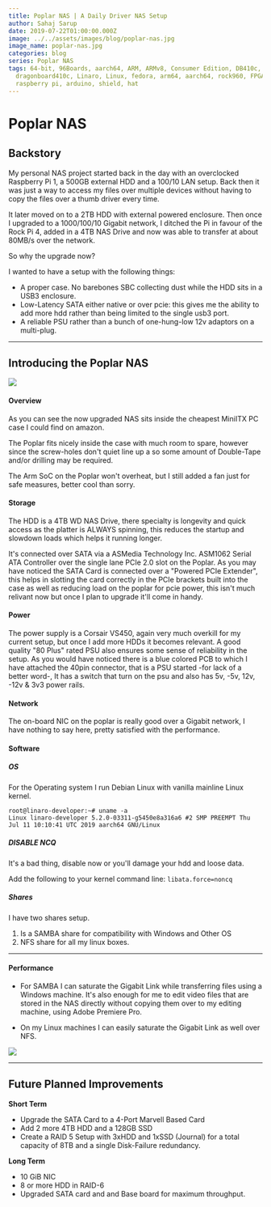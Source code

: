 ```yaml
---
title: Poplar NAS | A Daily Driver NAS Setup
author: Sahaj Sarup
date: 2019-07-22T01:00:00.000Z
image: ../../assets/images/blog/poplar-nas.jpg
image_name: poplar-nas.jpg
categories: blog
series: Poplar NAS
tags: 64-bit, 96Boards, aarch64, ARM, ARMv8, Consumer Edition, DB410c,
  dragonboard410c, Linaro, Linux, fedora, arm64, aarch64, rock960, FPGA,
  raspberry pi, arduino, shield, hat
---
```


# Poplar NAS

## Backstory

My personal NAS project started back in the day with an overclocked Raspberry Pi 1, a 500GB external HDD and a 100/10 LAN setup. Back then it was just a way to access my files over multiple devices without having to copy the files over a thumb driver every time.

It later moved on to a 2TB HDD with external powered enclosure. Then once I upgraded to a 1000/100/10 Gigabit network, I ditched the Pi in favour of the Rock Pi 4, added in a 4TB NAS Drive and now was able to transfer at about 80MB/s over the network.

So why the upgrade now?

I wanted to have a setup with the following things:
- A proper case. No barebones SBC collecting dust while the HDD sits in a USB3 enclosure.
- Low-Latency SATA either native or over pcie: this gives me the ability to add more hdd rather than being limited to the single usb3 port.
- A reliable PSU rather than a bunch of one-hung-low 12v adaptors on a multi-plug.

***

## Introducing the Poplar NAS

![](https://i.imgur.com/wbld0U1.jpg)

#### Overview

As you can see the now upgraded NAS sits inside the cheapest MiniITX PC case I could find on amazon.

The Poplar fits nicely inside the case with much room to spare, however since the screw-holes don't quiet line up a so some amount of Double-Tape and/or drilling may be required.

The Arm SoC on the Poplar won't overheat, but I still added a fan just for safe measures, better cool than sorry.

#### Storage

The HDD is a 4TB WD NAS Drive, there specialty is longevity and quick access as the platter is ALWAYS spinning, this reduces the startup and slowdown loads which helps it running longer.

It's connected over SATA via a ASMedia Technology Inc. ASM1062 Serial ATA Controller over the single lane PCIe 2.0 slot on the Poplar. As you may have noticed the SATA Card is connected over a "Powered PCIe Extender", this helps in slotting the card correctly in the PCIe brackets built into the case as well as reducing load on the poplar for pcie power, this isn't much relivant now but once I plan to upgrade it'll come in handy.

#### Power

The power supply is a Corsair VS450, again very much overkill for my current setup, but once I add more HDDs it becomes relevant. A good quality "80 Plus" rated PSU also ensures some sense of reliability in the setup. As you would have noticed there is a blue colored PCB to which I have attached the 40pin connector, that is a PSU started -for lack of a better word-, It has a switch that turn on the psu and also has 5v, -5v, 12v, -12v & 3v3 power rails.

#### Network

The on-board NIC on the poplar is really good over a Gigabit network, I have nothing to say here, pretty satisfied with the performance.

#### Software

##### OS

For the Operating system I run Debian Linux with vanilla mainline Linux kernel.

```
root@linaro-developer:~# uname -a
Linux linaro-developer 5.2.0-03311-g5450e8a316a6 #2 SMP PREEMPT Thu Jul 11 10:10:41 UTC 2019 aarch64 GNU/Linux
```

##### DISABLE NCQ

It's a bad thing, disable now or you'll damage your hdd and loose data.

Add the following to your kernel command line: `libata.force=noncq`

##### Shares

I have two shares setup.
1. Is a SAMBA share for compatibility with Windows and Other OS
2. NFS share for all my linux boxes.

***

#### Performance

- For SAMBA I can saturate the Gigabit Link while transferring files using a Windows machine. It's also enough for me to edit video files that are stored in the NAS directly without copying them over to my editing machine, using Adobe Premiere Pro.

- On my Linux machines I can easily saturate the Gigabit Link as well over NFS.

![](https://i.imgur.com/jLgkKYP.png)

***

## Future Planned Improvements

**Short Term**
- Upgrade the SATA Card to a 4-Port Marvell Based Card
- Add 2 more 4TB HDD and a 128GB SSD
- Create a RAID 5 Setup with 3xHDD and 1xSSD (Journal) for a total capacity of 8TB and a single Disk-Failure redundancy.

**Long Term**
- 10 GiB NIC
- 8 or more HDD in RAID-6
- Upgraded SATA card and and Base board for maximum throughput.
